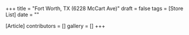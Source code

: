 +++
title = "Fort Worth, TX (6228 McCart Ave)"
draft = false
tags = [Store List]
date = ""

[Article]
contributors = []
gallery = []
+++